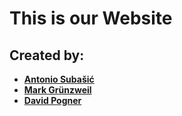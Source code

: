 # This is our Website

## Created by:
- **[Antonio Subašić](https://github.com/antoniosubasic)**
- **[Mark Grünzweil](https://github.com/m-gruen)**
- **[David Pogner](https://github.com/David-Pogner)**